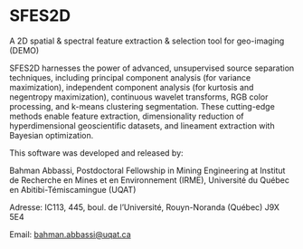 # SFES2D
A 2D spatial &amp; spectral feature extraction &amp; selection tool for geo-imaging (DEMO)

SFES2D harnesses the power of advanced, unsupervised source separation techniques, including principal component analysis (for variance maximization), independent component analysis (for kurtosis and negentropy maximization), continuous wavelet transforms, RGB color processing, and k-means clustering segmentation. These cutting-edge methods enable feature extraction, dimensionality reduction of hyperdimensional geoscientific datasets, and lineament extraction with Bayesian optimization.

This software was developed and released by:

Bahman Abbassi, Postdoctoral Fellowship in Mining Engineering at Institut de Recherche en Mines et en Environnement (IRME), Université du Québec en Abitibi-Témiscamingue (UQAT)

Adresse: IC113, 445, boul. de l’Université, Rouyn-Noranda (Québec) J9X 5E4

Email: bahman.abbassi@uqat.ca
